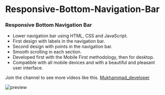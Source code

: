 # Responsive-Bottom-Navigation-Bar

### Responsive Bottom Navigation Bar

- Lower navigation bar using HTML, CSS and JavaScript.
- First design with labels in the navigation bar.
- Second design with points in the navigation bar.
- Smooth scrolling in each section.
- Developed first with the Mobile First methodology, then for desktop.
- Compatible with all mobile devices and with a beautiful and pleasant user interface.

Join the channel to see more videos like this. [Mukhammad_developer](https://www.t.me/muhammad_developer)

![preview](https://user-images.githubusercontent.com/77983855/170816579-6d2b5fad-bee1-4728-8716-946e841868db.png)
